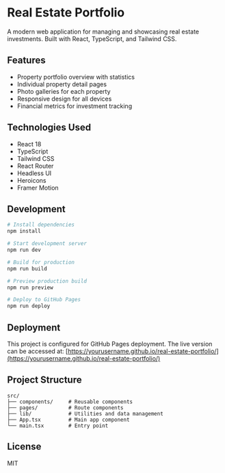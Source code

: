 # Real Estate Portfolio

A modern web application for managing and showcasing real estate investments. Built with React, TypeScript, and Tailwind CSS.

## Features

- Property portfolio overview with statistics
- Individual property detail pages
- Photo galleries for each property
- Responsive design for all devices
- Financial metrics for investment tracking

## Technologies Used

- React 18
- TypeScript
- Tailwind CSS
- React Router
- Headless UI
- Heroicons
- Framer Motion

## Development

```bash
# Install dependencies
npm install

# Start development server
npm run dev

# Build for production
npm run build

# Preview production build
npm run preview

# Deploy to GitHub Pages
npm run deploy
```

## Deployment

This project is configured for GitHub Pages deployment. The live version can be accessed at:
[https://yourusername.github.io/real-estate-portfolio/](https://yourusername.github.io/real-estate-portfolio/)

## Project Structure

```
src/
├── components/     # Reusable components
├── pages/          # Route components
├── lib/            # Utilities and data management
├── App.tsx         # Main app component
└── main.tsx        # Entry point
```

## License

MIT 